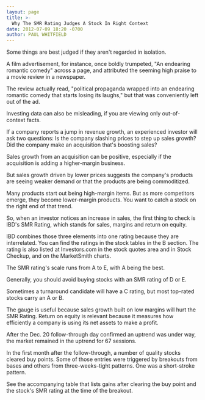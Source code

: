 ```yaml
---
layout: page
title: >-
  Why The SMR Rating Judges A Stock In Right Context
date: 2012-07-09 18:20 -0700
author: PAUL WHITFIELD
---
```





Some things are best judged if they aren't regarded in isolation.


A film advertisement, for instance, once boldly trumpeted, "An endearing romantic comedy" across a page, and attributed the seeming high praise to a movie review in a newspaper.


The review actually read, "political propaganda wrapped into an endearing romantic comedy that starts losing its laughs," but that was conveniently left out of the ad.


Investing data can also be misleading, if you are viewing only out-of-context facts.


If a company reports a jump in revenue growth, an experienced investor will ask two questions: Is the company slashing prices to step up sales growth? Did the company make an acquisition that's boosting sales?


Sales growth from an acquisition can be positive, especially if the acquisition is adding a higher-margin business.


But sales growth driven by lower prices suggests the company's products are seeing weaker demand or that the products are being commoditized.


Many products start out being high-margin items. But as more competitors emerge, they become lower-margin products. You want to catch a stock on the right end of that trend.


So, when an investor notices an increase in sales, the first thing to check is IBD's SMR Rating, which stands for sales, margins and return on equity.


IBD combines those three elements into one rating because they are interrelated. You can find the ratings in the stock tables in the B section. The rating is also listed at Investors.com in the stock quotes area and in Stock Checkup, and on the MarketSmith charts.


The SMR rating's scale runs from A to E, with A being the best.


Generally, you should avoid buying stocks with an SMR rating of D or E.


Sometimes a turnaround candidate will have a C rating, but most top-rated stocks carry an A or B.


The gauge is useful because sales growth built on low margins will hurt the SMR Rating. Return on equity is relevant because it measures how efficiently a company is using its net assets to make a profit.


After the Dec. 20 follow-through day confirmed an uptrend was under way, the market remained in the uptrend for 67 sessions.


In the first month after the follow-through, a number of quality stocks cleared buy points. Some of those entries were triggered by breakouts from bases and others from three-weeks-tight patterns. One was a short-stroke pattern.


See the accompanying table that lists gains after clearing the buy point and the stock's SMR rating at the time of the breakout.




